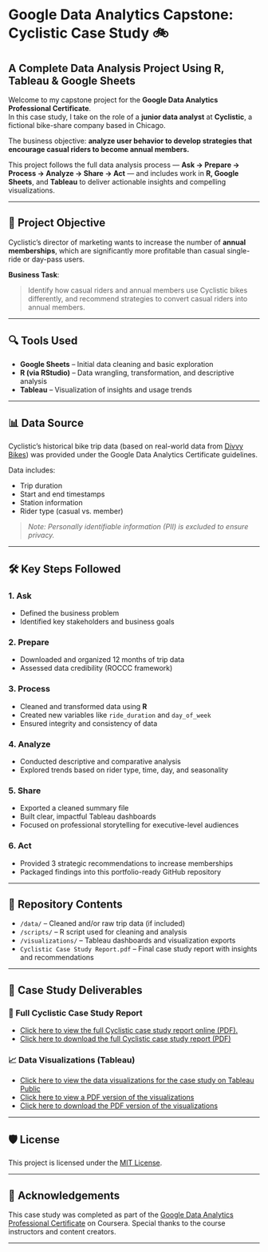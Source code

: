 # Google Data Analytics Capstone: Cyclistic Case Study 🚲
## A Complete Data Analysis Project Using R, Tableau & Google Sheets

Welcome to my capstone project for the **Google Data Analytics Professional Certificate**.  
In this case study, I take on the role of a **junior data analyst** at **Cyclistic**, a fictional bike-share company based in Chicago.

The business objective: **analyze user behavior to develop strategies that encourage casual riders to become annual members.**

This project follows the full data analysis process — **Ask → Prepare → Process → Analyze → Share → Act** — and includes work in **R, Google Sheets**, and **Tableau** to deliver actionable insights and compelling visualizations.

---

## 🧩 Project Objective

Cyclistic’s director of marketing wants to increase the number of **annual memberships**, which are significantly more profitable than casual single-ride or day-pass users.

**Business Task**:  
> Identify how casual riders and annual members use Cyclistic bikes differently, and recommend strategies to convert casual riders into annual members.

---

## 🔍 Tools Used

- **Google Sheets** – Initial data cleaning and basic exploration  
- **R (via RStudio)** – Data wrangling, transformation, and descriptive analysis  
- **Tableau** – Visualization of insights and usage trends  

---

## 📊 Data Source

Cyclistic’s historical bike trip data (based on real-world data from [Divvy Bikes](https://divvy-tripdata.s3.amazonaws.com/index.html)) was provided under the Google Data Analytics Certificate guidelines.  

Data includes:
- Trip duration
- Start and end timestamps
- Station information
- Rider type (casual vs. member)

> *Note: Personally identifiable information (PII) is excluded to ensure privacy.*

---

## 🛠️ Key Steps Followed

### 1. Ask  
- Defined the business problem  
- Identified key stakeholders and business goals

### 2. Prepare  
- Downloaded and organized 12 months of trip data  
- Assessed data credibility (ROCCC framework)

### 3. Process  
- Cleaned and transformed data using **R**  
- Created new variables like `ride_duration` and `day_of_week`  
- Ensured integrity and consistency of data

### 4. Analyze  
- Conducted descriptive and comparative analysis  
- Explored trends based on rider type, time, day, and seasonality

### 5. Share  
- Exported a cleaned summary file  
- Built clear, impactful Tableau dashboards  
- Focused on professional storytelling for executive-level audiences

### 6. Act  
- Provided 3 strategic recommendations to increase memberships  
- Packaged findings into this portfolio-ready GitHub repository  

---

## 📁 Repository Contents

- `/data/` – Cleaned and/or raw trip data (if included)  
- `/scripts/` – R script used for cleaning and analysis  
- `/visualizations/` – Tableau dashboards and visualization exports  
- `Cyclistic Case Study Report.pdf` – Final case study report with insights and recommendations

---

## 📄 Case Study Deliverables

### 📝 Full Cyclistic Case Study Report  
- [Click here to view the full Cyclistic case study report online (PDF).](Cyclistic%20%28a%20bike-share%20company%29%20Case%20Study/Cyclistic%20Case%20Study%20Report.pdf)
- [Click here to download the full Cyclistic case study report (PDF)](https://github.com/MeticulousDataDetective/Cyclistic-Case-Study-Project/raw/main/Cyclistic%20%28a%20bike-share%20company%29%20Case%20Study/Cyclistic%20Case%20Study%20Report.pdf)

### 📈 Data Visualizations (Tableau)  
- [Click here to view the data visualizations for the case study on Tableau Public](https://public.tableau.com/views/CyclisticDataVisualizations_17524091152510/Navigation?:language=en-US&:sid=&:redirect=auth&:display_count=n&:origin=viz_share_link)  
- [Click here to view a PDF version of the visualizations](Cyclistic%20%28a%20bike-share%20company%29%20Case%20Study/Cyclistic%20Data%20Visualizations.pdf)  
- [Click here to download the PDF version of the visualizations](https://github.com/MeticulousDataDetective/Cyclistic-Case-Study-Project/raw/main/Cyclistic%20%28a%20bike-share%20company%29%20Case%20Study/Cyclistic%20Data%20Visualizations.pdf)

---

## 🛡️ License

This project is licensed under the [MIT License](LICENSE).

---

## 🙌 Acknowledgements

This case study was completed as part of the [Google Data Analytics Professional Certificate](https://www.coursera.org/professional-certificates/google-data-analytics) on Coursera.
Special thanks to the course instructors and content creators.

---
